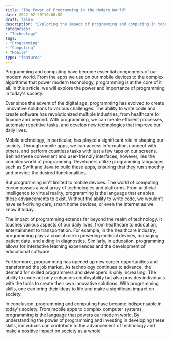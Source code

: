 ```yaml
---
title: "The Power of Programming in the Modern World"
date: 2022-02-20T10:00:00
draft: false
description: "Exploring the impact of programming and computing in today's society"
categories:
- "Technology"
tags:
- "Programming"
- "Computing"
- "Mobile"
type: "featured"
---
```


Programming and computing have become essential components of our modern world. From the apps we use on our mobile devices to the complex algorithms that power modern technology, programming is at the core of it all. In this article, we will explore the power and importance of programming in today's society.

Ever since the advent of the digital age, programming has evolved to create innovative solutions to various challenges. The ability to write code and create software has revolutionized multiple industries, from healthcare to finance and beyond. With programming, we can create efficient processes, automate repetitive tasks, and develop new technologies that improve our daily lives.

Mobile technology, in particular, has played a significant role in shaping our society. Through mobile apps, we can access information, connect with others, and perform countless tasks with just a few taps on our screens. Behind these convenient and user-friendly interfaces, however, lies the complex world of programming. Developers utilize programming languages such as Swift and Java to build these apps, ensuring that they run smoothly and provide the desired functionalities.

But programming isn't limited to mobile devices. The world of computing encompasses a vast array of technologies and platforms. From artificial intelligence to virtual reality, programming is the language that enables these advancements to exist. Without the ability to write code, we wouldn't have self-driving cars, smart home devices, or even the internet as we know it today.

The impact of programming extends far beyond the realm of technology. It touches various aspects of our daily lives, from healthcare to education, entertainment to transportation. For example, in the healthcare industry, programming plays a crucial role in powering medical devices, managing patient data, and aiding in diagnostics. Similarly, in education, programming allows for interactive learning experiences and the development of educational software.

Furthermore, programming has opened up new career opportunities and transformed the job market. As technology continues to advance, the demand for skilled programmers and developers is only increasing. The ability to code not only enhances employability but also provides individuals with the tools to create their own innovative solutions. With programming skills, one can bring their ideas to life and make a significant impact on society.

In conclusion, programming and computing have become indispensable in today's society. From mobile apps to complex computer systems, programming is the language that powers our modern world. By understanding the power of programming and investing in developing these skills, individuals can contribute to the advancement of technology and make a positive impact on society as a whole.

